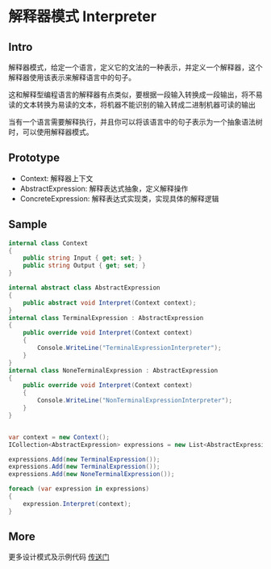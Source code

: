 # 解释器模式 Interpreter

## Intro

解释器模式，给定一个语言，定义它的文法的一种表示，并定义一个解释器，这个解释器使用该表示来解释语言中的句子。

这和解释型编程语言的解释器有点类似，要根据一段输入转换成一段输出，将不易读的文本转换为易读的文本，将机器不能识别的输入转成二进制机器可读的输出

当有一个语言需要解释执行，并且你可以将该语言中的句子表示为一个抽象语法树时，可以使用解释器模式。

## Prototype

- Context: 解释器上下文
- AbstractExpression: 解释表达式抽象，定义解释操作
- ConcreteExpression: 解释表达式实现类，实现具体的解释逻辑

## Sample

``` csharp
internal class Context
{
    public string Input { get; set; }
    public string Output { get; set; }
}

internal abstract class AbstractExpression
{
    public abstract void Interpret(Context context);
}
internal class TerminalExpression : AbstractExpression
{
    public override void Interpret(Context context)
    {
        Console.WriteLine("TerminalExpressionInterpreter");
    }
}
internal class NoneTerminalExpression : AbstractExpression
{
    public override void Interpret(Context context)
    {
        Console.WriteLine("NonTerminalExpressionInterpreter");
    }
}


var context = new Context();
ICollection<AbstractExpression> expressions = new List<AbstractExpression>();

expressions.Add(new TerminalExpression());
expressions.Add(new TerminalExpression());
expressions.Add(new NoneTerminalExpression());

foreach (var expression in expressions)
{
    expression.Interpret(context);
}
```

## More

更多设计模式及示例代码 [传送门](https://github.com/WeihanLi/DesignPatterns)
